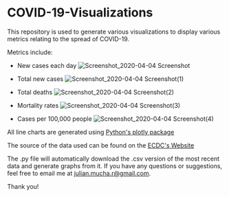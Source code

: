 # COVID-19-Visualizations

This repository is used to generate various visualizations to display various metrics relating to the spread of COVID-19.

Metrics include: 
- New cases each day
![Screenshot_2020-04-04 Screenshot](https://user-images.githubusercontent.com/46336522/78418759-6aff7380-760d-11ea-9e20-ded04eeaa1bd.png)

- Total new cases
![Screenshot_2020-04-04 Screenshot(1)](https://user-images.githubusercontent.com/46336522/78418785-a732d400-760d-11ea-88f6-d501d96bb917.png)

- Total deaths
![Screenshot_2020-04-04 Screenshot(2)](https://user-images.githubusercontent.com/46336522/78418791-b580f000-760d-11ea-9b51-7c1ba9cea02e.png)

- Mortality rates
![Screenshot_2020-04-04 Screenshot(3)](https://user-images.githubusercontent.com/46336522/78418795-c3367580-760d-11ea-9842-0f042b19922c.png)


- Cases per 100,000 people
![Screenshot_2020-04-04 Screenshot(4)](https://user-images.githubusercontent.com/46336522/78418798-cb8eb080-760d-11ea-9dee-d8897e09d02f.png)


All line charts are generated using [Python's plotly package](https://plotly.com/python/line-charts/)

The source of the data used can be found on the [ECDC's Website](https://www.ecdc.europa.eu/en/publications-data/download-todays-data-geographic-distribution-covid-19-cases-worldwide)

The .py file will automatically download the .csv version of the most recent data and generate graphs from it.
If you have any questions or suggestions, feel free to email me at julian.mucha.r@gmail.com.

Thank you!
